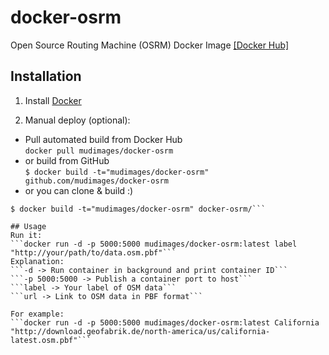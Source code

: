 # docker-osrm
Open Source Routing Machine (OSRM) Docker Image [\[Docker Hub\]](https://hub.docker.com/r/mudimages/docker-osrm/)

## Installation

1. Install [Docker](https://www.docker.com/)

2. Manual deploy (optional):
  * Pull automated build from Docker Hub  
  ```docker pull mudimages/docker-osrm```
  * or build from GitHub  
  ```$ docker build -t="mudimages/docker-osrm" github.com/mudimages/docker-osrm```
  * or you can clone & build :)  
  ```$ git clone https://github.com/mudimages/docker-osrm.git  
  $ docker build -t="mudimages/docker-osrm" docker-osrm/```

## Usage
Run it:  
```docker run -d -p 5000:5000 mudimages/docker-osrm:latest label "http://your/path/to/data.osm.pbf"```
Explanation:  
```-d -> Run container in background and print container ID```  
```-p 5000:5000 -> Publish a container port to host```  
```label -> Your label of OSM data```  
```url -> Link to OSM data in PBF format```  

For example:  
```docker run -d -p 5000:5000 mudimages/docker-osrm:latest California "http://download.geofabrik.de/north-america/us/california-latest.osm.pbf"```
